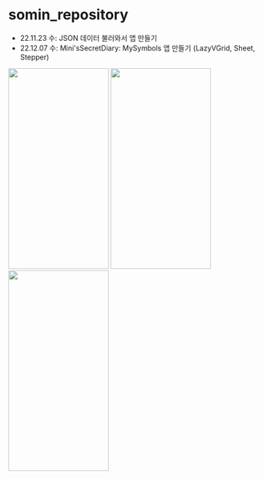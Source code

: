 # somin_repository
- 22.11.23 수: JSON 데이터 불러와서 앱 만들기
- 22.12.07 수: Mini'sSecretDiary: MySymbols 앱 만들기 (LazyVGrid, Sheet, Stepper)
<div>
<img src="https://user-images.githubusercontent.com/114223423/206182811-8c6f92a4-a055-44a2-82b0-6a2b1561af28.png" width="200" height="400">
<img src="https://user-images.githubusercontent.com/114223423/206182936-58c2a646-52b4-4b9b-9752-02d94d2536b3.png" width="200" height="400">
<img src="https://user-images.githubusercontent.com/114223423/206182966-de97bdd3-6616-431d-becb-d0b33baeab42.png" width="200" height="400">
</div>
